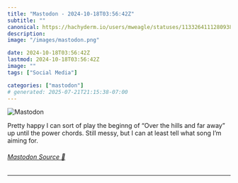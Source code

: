 ```yaml
---
title: "Mastodon - 2024-10-18T03:56:42Z"
subtitle: ""
canonical: https://hachyderm.io/users/mweagle/statuses/113326411128093849
description:
image: "/images/mastodon.png"

date: 2024-10-18T03:56:42Z
lastmod: 2024-10-18T03:56:42Z
image: ""
tags: ["Social Media"]

categories: ["mastodon"]
# generated: 2025-07-21T21:15:38-07:00
---
```

![Mastodon](/images/mastodon.png)

<p>Pretty happy I can sort of play  the beginng of “Over the hills and far away” up until the power chords. Still messy, but I can at least tell what song I’m aiming for.</p>


###### [Mastodon Source 🐘](https://hachyderm.io/@mweagle/113326411128093849)

___
